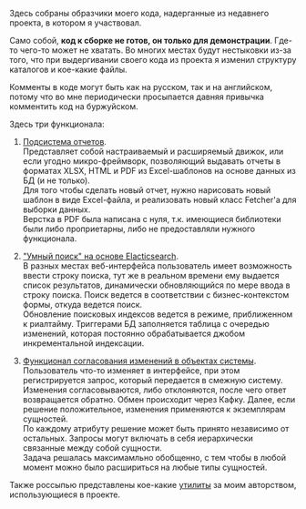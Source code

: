 Здесь собраны образчики моего кода, надерганные из недавнего проекта, в котором я участвовал.

Само собой, **код к сборке не готов, он только для демонстрации**. Где-то чего-то может не хватать.
Во многих местах будут нестыковки из-за того, что при выдергивании своего кода из проекта я изменил структуру каталогов и кое-какие файлы.

Комменты в коде могут быть как на русском, так и на английском, потому что во мне периодически просыпается давняя привычка комментить код на буржуйском.

Здесь три функционала:
1. [Подсистема отчетов](https://github.com/WiseToad/dsp/tree/main/kotlin/com/groupstp/dsp/reporting).  
Представляет собой настраиваемый и расширяемый движок, или если угодно микро-фреймворк, позволяющий выдавать отчеты в форматах XLSX, HTML и PDF
из Excel-шаблонов на основе данных из БД (и не только).  
Для того чтобы сделать новый отчет, нужно нарисовать новый шаблон в виде Excel-файла, и реализовать новый класс Fetcher'а для выборки данных.  
Верстка в PDF была написана с нуля, т.к. имеющиеся библиотеки были либо проприетарны, либо не предоставляли нужного функционала.

2. ["Умный поиск" на основе Elacticsearch](https://github.com/WiseToad/dsp/tree/main/kotlin/com/groupstp/dsp/smartsearch).  
В разных местах веб-интерфейса  пользователь имеет возможность ввести строку поиска, тут же в реальном времени ему выдается список результатов,
динамически обновляющийся по мере ввода в строку поиска. Поиск ведется в соответствии с бизнес-контекстом формы, откуда ведется поиск.  
Обновление поисковых индексов ведется в режиме, приближенном к риалтайму. Триггерами БД заполняется таблица с очередью изменений,
которая постоянно обрабатывается джобом инкрементальной индексации.

3. [Функционал согласования изменений в объектах системы](https://github.com/WiseToad/dsp/tree/main/kotlin/com/groupstp/dsp/changerequest).  
Пользователь что-то  изменяет в интерфейсе, при этом регистрируется запрос, который передается в смежную систему. Изменения согласовываются, либо отклоняются,
после чего ответ возвращается обратно. Обмен происходит через Кафку. Далее, если решение положительное, изменения применяются к экземплярам сущностей.  
По каждому атрибуту решение может быть принято независимо от остальных. Запросы могут включать в себя иерархически связанные между собой сущности.  
Задача решалась максимамльно обобщенно, с тем чтобы в любой момент можно было расшириться на любые типы сущностей.

Также россыпью представлены кое-какие [утилиты](https://github.com/WiseToad/dsp/tree/main/kotlin/com/groupstp/dsp/utils) за моим авторством, использующиеся в проекте.
